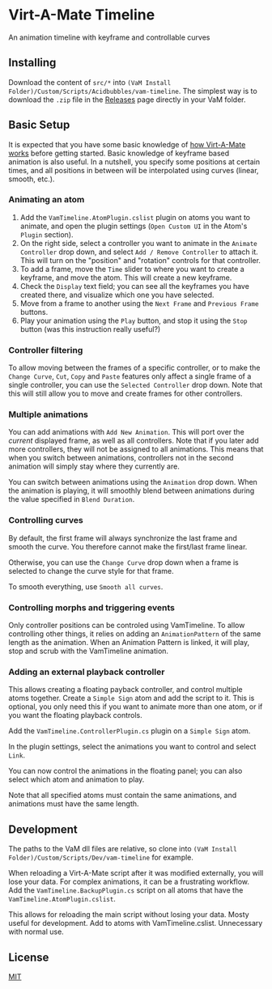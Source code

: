 # Virt-A-Mate Timeline

An animation timeline with keyframe and controllable curves

## Installing

Download the content of `src/*` into `(VaM Install Folder)/Custom/Scripts/Acidbubbles/vam-timeline`. The simplest way is to download the `.zip` file in the [Releases](https://github.com/acidbubbles/vam-timeline/releases) page directly in your VaM folder.

## Basic Setup

It is expected that you have some basic knowledge of [how Virt-A-Mate works](https://www.reddit.com/r/VirtAMate/wiki/index) before getting started. Basic knowledge of keyframe based animation is also useful. In a nutshell, you specify some positions at certain times, and all positions in between will be interpolated using curves (linear, smooth, etc.).

### Animating an atom

1. Add the `VamTimeline.AtomPlugin.cslist` plugin on atoms you want to animate, and open the plugin settings (`Open Custom UI` in the Atom's `Plugin` section).
2. On the right side, select a controller you want to animate in the `Animate Controller` drop down, and select `Add / Remove Controller` to attach it. This will turn on the "position" and "rotation" controls for that controller.
3. To add a frame, move the `Time` slider to where you want to create a keyframe, and move the atom. This will create a new keyframe.
4. Check the `Display` text field; you can see all the keyframes you have created there, and visualize which one you have selected.
5. Move from a frame to another using the `Next Frame` and `Previous Frame` buttons.
6. Play your animation using the `Play` button, and stop it using the `Stop` button (was this instruction really useful?)

### Controller filtering

To allow moving between the frames of a specific controller, or to make the `Change Curve`, `Cut`, `Copy` and `Paste` features only affect a single frame of a single controller, you can use the `Selected Controller` drop down. Note that this will still allow you to move and create frames for other controllers.

### Multiple animations

You can add animations with `Add New Animation`. This will port over the _current_ displayed frame, as well as all controllers. Note that if you later add more controllers, they will not be assigned to all animations. This means that when you switch between animations, controllers not in the second animation will simply stay where they currently are.

You can switch between animations using the `Animation` drop down. When the animation is playing, it will smoothly blend between animations during the value specified in `Blend Duration`.

### Controlling curves

By default, the first frame will always synchronize the last frame and smooth the curve. You therefore cannot make the first/last frame linear.

Otherwise, you can use the `Change Curve` drop down when a frame is selected to change the curve style for that frame.

To smooth everything, use `Smooth all curves`.

### Controlling morphs and triggering events

Only controller positions can be controled using VamTimeline. To allow controlling other things, it relies on adding an `AnimationPattern` of the same length as the animation. When an Animation Pattern is linked, it will play, stop and scrub with the VamTimeline animation.

### Adding an external playback controller

This allows creating a floating payback controller, and control multiple atoms together. Create a `Simple Sign` atom and add the script to it. This is optional, you only need this if you want to animate more than one atom, or if you want the floating playback controls.

Add the `VamTimeline.ControllerPlugin.cs` plugin on a `Simple Sign` atom.

In the plugin settings, select the animations you want to control and select `Link`.

You can now control the animations in the floating panel; you can also select which atom and animation to play.

Note that all specified atoms must contain the same animations, and animations must have the same length.

## Development

The paths to the VaM dll files are relative, so clone into `(VaM Install Folder)/Custom/Scripts/Dev/vam-timeline` for example.

When reloading a Virt-A-Mate script after it was modified externally, you will lose your data. For complex animations, it can be a frustrating workflow. Add the `VamTimeline.BackupPlugin.cs` script on all atoms that have the `VamTimeline.AtomPlugin.cslist`.

This allows for reloading the main script without losing your data. Mosty useful for development. Add to atoms with VamTimeline.cslist. Unnecessary with normal use.

## License

[MIT](LICENSE.md)
